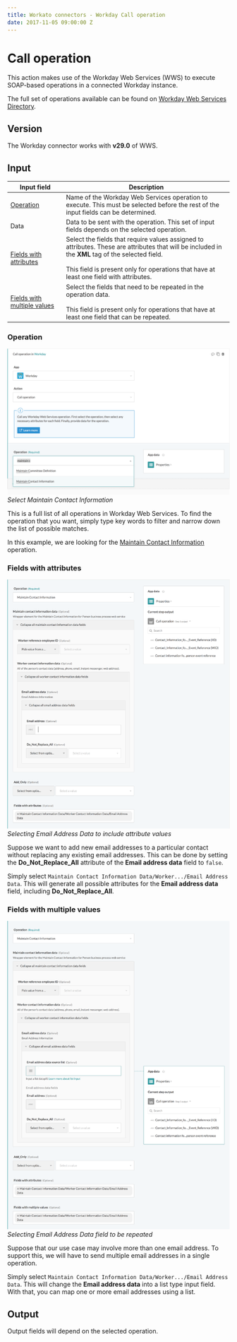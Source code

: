 ```yaml
---
title: Workato connectors - Workday Call operation
date: 2017-11-05 09:00:00 Z
---
```


# Call operation
This action makes use of the Workday Web Services (WWS) to execute SOAP-based operations in a connected Workday instance.

The full set of operations available can be found on [Workday Web Services Directory](https://community.workday.com/sites/default/files/file-hosting/productionapi/versions/v29.0/index.html).

## Version
The Workday connector works with **v29.0** of WWS.

## Input
<table class="unchanged rich-diff-level-one">
  <thead>
    <tr>
        <th width='25%'>Input field</th>
        <th>Description</th>
    </tr>
  </thead>
  <tbody>
    <tr>
      <td><a href='#operation'>Operation</a></td>
      <td>
        Name of the Workday Web Services operation to execute. This must be selected before the rest of the input fields can be determined.
      </td>
    </tr>
    <tr>
      <td>Data</td>
      <td>
        Data to be sent with the operation. This set of input fields depends on the selected operation.
      </td>
    </tr>
    <tr>
      <td><a href='#fields-with-attributes'>Fields with attributes</a></td>
      <td>
        Select the fields that require values assigned to attributes. These are attributes that will be included in the <b>XML</b> tag of the selected field.<br><br>
        This field is present only for operations that have at least one field with attributes.
      </td>
    </tr>
    <tr>
      <td><a href='#fields-with-multiple-values'>Fields with multiple values</a></td>
      <td>
        Select the fields that need to be repeated in the operation data.<br><br>
        This field is present only for operations that have at least one field that can be repeated.
      </td>
    </tr>
  </tbody>
</table>

### Operation
![Select Maintain Contact Information](/assets/images/workday/select_operation.png)
*Select Maintain Contact Information*

This is a full list of all operations in Workday Web Services. To find the operation that you want, simply type key words to filter and narrow down the list of possible matches.

In this example, we are looking for the [Maintain Contact Information](https://community.workday.com/sites/default/files/file-hosting/productionapi/Human_Resources/v29.0/Maintain_Contact_Information.html) operation.

### Fields with attributes
![Selecting Email Address Data to include attribute values](/assets/images/workday/select_fields_with_attributes.png)
*Selecting Email Address Data to include attribute values*

Suppose we want to add new email addresses to a particular contact without replacing any existing email addresses. This can be done by setting the **Do_Not_Replace_All** attribute of the **Email address data** field to `false`.

Simply select `Maintain Contact Information Data/Worker.../Email Address Data`. This will generate all possible attributes for the **Email address data** field, including **Do_Not_Replace_All**.

### Fields with multiple values
![Selecting Email Address Data field to be repeated](/assets/images/workday/select_fields_with_multiple_values.png)
*Selecting Email Address Data field to be repeated*

Suppose that our use case may involve more than one email address. To support this, we will have to send multiple email addresses in a single operation.

Simply select `Maintain Contact Information Data/Worker.../Email Address Data`. This will change the **Email address data** into a list type input field. With that, you can map one or more email addresses using a list.

## Output
Output fields will depend on the selected operation.
